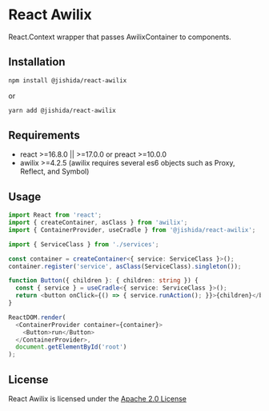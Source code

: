 # React Awilix

React.Context wrapper that passes AwilixContainer to components.

## Installation

```bash
npm install @jishida/react-awilix
```

or

```bash
yarn add @jishida/react-awilix
```

## Requirements

- react >=16.8.0 || >=17.0.0 or preact >=10.0.0
- awilix >=4.2.5 (awilix requires several es6 objects such as Proxy, Reflect, and Symbol)

## Usage

```typescript
import React from 'react';
import { createContainer, asClass } from 'awilix';
import { ContainerProvider, useCradle } from '@jishida/react-awilix';

import { ServiceClass } from './services';

const container = createContainer<{ service: ServiceClass }>();
container.register('service', asClass(ServiceClass).singleton());

function Button({ children }: { children: string }) {
  const { service } = useCradle<{ service: ServiceClass }>();
  return <button onClick={() => { service.runAction(); }}>{children}</button>;
}

ReactDOM.render(
  <ContainerProvider container={container}>
    <Button>run</Button>
  </ContainerProvider>,
  document.getElementById('root')
);
```

## License

React Awilix is licensed under the [Apache 2.0 License](https://github.com/jishida/react-awilix/blob/master/LICENSE)
